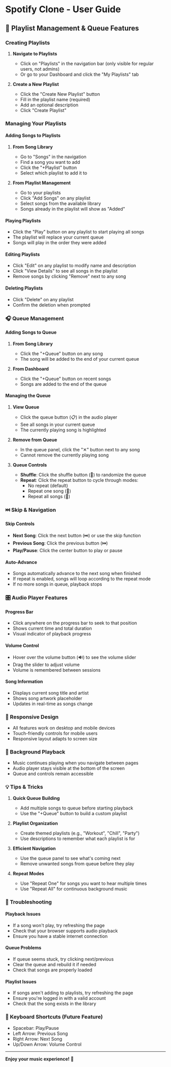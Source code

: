 # Spotify Clone - User Guide

## 🎵 Playlist Management & Queue Features

### Creating Playlists

1. **Navigate to Playlists**

   - Click on "Playlists" in the navigation bar (only visible for regular users, not admins)
   - Or go to your Dashboard and click the "My Playlists" tab

2. **Create a New Playlist**
   - Click the "Create New Playlist" button
   - Fill in the playlist name (required)
   - Add an optional description
   - Click "Create Playlist"

### Managing Your Playlists

#### Adding Songs to Playlists

1. **From Song Library**

   - Go to "Songs" in the navigation
   - Find a song you want to add
   - Click the "+Playlist" button
   - Select which playlist to add it to

2. **From Playlist Management**
   - Go to your playlists
   - Click "Add Songs" on any playlist
   - Select songs from the available library
   - Songs already in the playlist will show as "Added"

#### Playing Playlists

- Click the "Play" button on any playlist to start playing all songs
- The playlist will replace your current queue
- Songs will play in the order they were added

#### Editing Playlists

- Click "Edit" on any playlist to modify name and description
- Click "View Details" to see all songs in the playlist
- Remove songs by clicking "Remove" next to any song

#### Deleting Playlists

- Click "Delete" on any playlist
- Confirm the deletion when prompted

### 🎧 Queue Management

#### Adding Songs to Queue

1. **From Song Library**

   - Click the "+Queue" button on any song
   - The song will be added to the end of your current queue

2. **From Dashboard**
   - Click the "+Queue" button on recent songs
   - Songs are added to the end of the queue

#### Managing the Queue

1. **View Queue**

   - Click the queue button (📋) in the audio player
   - See all songs in your current queue
   - The currently playing song is highlighted

2. **Remove from Queue**

   - In the queue panel, click the "✕" button next to any song
   - Cannot remove the currently playing song

3. **Queue Controls**
   - **Shuffle**: Click the shuffle button (🔀) to randomize the queue
   - **Repeat**: Click the repeat button to cycle through modes:
     - No repeat (default)
     - Repeat one song (🔂)
     - Repeat all songs (🔁)

### ⏭️ Skip & Navigation

#### Skip Controls

- **Next Song**: Click the next button (⏭️) or use the skip function
- **Previous Song**: Click the previous button (⏮️)
- **Play/Pause**: Click the center button to play or pause

#### Auto-Advance

- Songs automatically advance to the next song when finished
- If repeat is enabled, songs will loop according to the repeat mode
- If no more songs in queue, playback stops

### 🎛️ Audio Player Features

#### Progress Bar

- Click anywhere on the progress bar to seek to that position
- Shows current time and total duration
- Visual indicator of playback progress

#### Volume Control

- Hover over the volume button (🔊) to see the volume slider
- Drag the slider to adjust volume
- Volume is remembered between sessions

#### Song Information

- Displays current song title and artist
- Shows song artwork placeholder
- Updates in real-time as songs change

### 📱 Responsive Design

- All features work on desktop and mobile devices
- Touch-friendly controls for mobile users
- Responsive layout adapts to screen size

### 🔄 Background Playback

- Music continues playing when you navigate between pages
- Audio player stays visible at the bottom of the screen
- Queue and controls remain accessible

### 💡 Tips & Tricks

1. **Quick Queue Building**

   - Add multiple songs to queue before starting playback
   - Use the "+Queue" button to build a custom playlist

2. **Playlist Organization**

   - Create themed playlists (e.g., "Workout", "Chill", "Party")
   - Use descriptions to remember what each playlist is for

3. **Efficient Navigation**

   - Use the queue panel to see what's coming next
   - Remove unwanted songs from queue before they play

4. **Repeat Modes**
   - Use "Repeat One" for songs you want to hear multiple times
   - Use "Repeat All" for continuous background music

### 🚨 Troubleshooting

#### Playback Issues

- If a song won't play, try refreshing the page
- Check that your browser supports audio playback
- Ensure you have a stable internet connection

#### Queue Problems

- If queue seems stuck, try clicking next/previous
- Clear the queue and rebuild it if needed
- Check that songs are properly loaded

#### Playlist Issues

- If songs aren't adding to playlists, try refreshing the page
- Ensure you're logged in with a valid account
- Check that the song exists in the library

### 🎯 Keyboard Shortcuts (Future Feature)

- Spacebar: Play/Pause
- Left Arrow: Previous Song
- Right Arrow: Next Song
- Up/Down Arrow: Volume Control

---

**Enjoy your music experience!** 🎵
